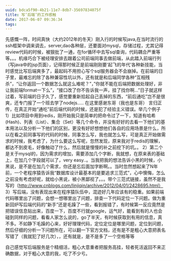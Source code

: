 ```yaml
---
uuid: bdca5f90-4b21-11e7-8db7-35697834075f
title: 写‘后端’的工作感触
date: 2017-06-07 09:36:34
tags:
---
```

先感慨一阵，时间真快（大约2012年的冬天）刚入行的时候写java,在当时流行的ssh框架中调来调去，server,dao各种层，还要面对mysql，存储过程，尤其记得review代码的时候，被狠批了一通，在for循环中去写sql查询，代码耦合严重等等。。。机缘巧合下被经理安排去跟着公司前端同事去做前端，从此踏入前端行列（写java中的jsp页面），记得那时候正是前端刚刚要‘起飞的年代’各种新技能，当时感觉比写后端爽多了，最起码不用担心写个sql服务器会不会崩掉。在前端的日子里，最难忘的除了各种兼容性坑以外，还有就是和后端同学各种“互相残杀”，“让你返回一个数据怎么就这么难呢？”，”你就不能在后端把数据处理好，非让我前端format一下么”，“接口改了你不告诉我一声，挂了找你啊...”日子就这样过着，写前端的日子久了，感觉要重新拾起自己丢掉的东西，“前后通吃”岂不是很爽，还专门报了一个班去学了nodejs..... 在这里感谢东哥（我也是东哥）
言归正传，在真正开始“通吃”前后端代码的时候，还是犯了经验主义错误。举几个例子
1）比如项目中用到redis，刚开始我只是简单的把命令过了一下，知道有哈希(Hash)、列表（List）、集合（Set）等几个命令，并没有好好的去看一下他们的基本用法以及分析一下他们的区别，更没有好好想想他们各自的应用场景是什么，所以在看之前同事写的代码的时候，同事怎么写，我也就怎么写，可是真正开始做需求的时候，我考虑了，为什么要这么写呢，忽然发现，原来我对于redis的理解，都达不到皮毛，好像触动了什么，然后就是慢慢的补之前挖下的坑。。
2）第二个是关于mysql的，因为需求的增加，需要添加几个字断，我就想，在原来表的基础上，在加几个字段就可以了，very easy..。当我把我的想法告诉小黑的时候，小黑说，是不是在加几个需求，你还是忘后面加字断啊。。当时忽然想起来了N年前，一个老程序猿告诉我“数据库设计最基本的是要追求三范式”，心中懊悔，怎么之前没有考虑好呢，就给小黑说，被小黑鄙视了。。。带个三范式链接，虽然不是我写的（http://www.cnblogs.com/linjiqin/archive/2012/04/01/2428695.html）
3）写后端，没有表现出来在程序猿队伍中，混迹好几年应该有的稳重。如果前端代码哪里出了问题，会想一想哪里出了问题，排查一下代码定位一下问题。做为重新回炉写后端代码的“新手”还是毛躁了一些，看到报错了，有时候第一反应竟然是把错误信息贴出来，百度一下，百度不行就google，运气好，能看到有的人也会碰到同样的问题，看看人家怎么说的，go了半天，有时候获取到有用的信息，真不多。不如静下毛躁的心来，好好理理代码，定位定位是哪里问题，定位到问题，然后仔细的分析一下问题所在，可以翻一下官方文档，还有是不是粗心大意把表名写错了（我就犯了好几次），，还有就是，是不是多了一个空格等等

 自己感觉写后端服务是个精细活，粗心大意重者把服务高挂，轻者死活返回不来正确数据，对于粗心大意的我，吃了不少亏。